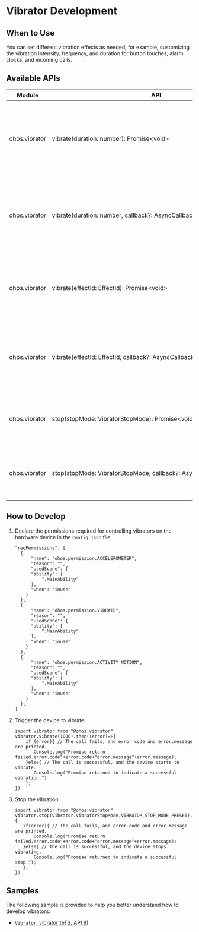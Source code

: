 # Vibrator Development


## When to Use

You can set different vibration effects as needed, for example, customizing the vibration intensity, frequency, and duration for button touches, alarm clocks, and incoming calls.


## Available APIs

  | Module| API| Description| 
| -------- | -------- | -------- |
| ohos.vibrator | vibrate(duration:&nbsp;number):&nbsp;Promise&lt;void&gt; | Triggers vibration with the specified duration. This API uses a promise to return the result.| 
| ohos.vibrator | vibrate(duration:&nbsp;number,&nbsp;callback?:&nbsp;AsyncCallback&lt;void&gt;):&nbsp;void | Triggers vibration with the specified duration. This API uses a callback to return the result.| 
| ohos.vibrator | vibrate(effectId:&nbsp;EffectId):&nbsp;Promise&lt;void&gt; | Triggers vibration with the specified effect. This API uses a promise to return the result.| 
| ohos.vibrator | vibrate(effectId:&nbsp;EffectId,&nbsp;callback?:&nbsp;AsyncCallback&lt;void&gt;):&nbsp;void | Triggers vibration with the specified effect. This API uses a callback to return the result.| 
| ohos.vibrator | stop(stopMode:&nbsp;VibratorStopMode):&nbsp;Promise&lt;void&gt; | Stops vibration. This API uses a promise to return the result.| 
| ohos.vibrator | stop(stopMode:&nbsp;VibratorStopMode,&nbsp;callback?:&nbsp;AsyncCallback&lt;void&gt;):&nbsp;void | Stops vibration. This API uses a callback to return the result.| 


## How to Develop

1. Declare the permissions required for controlling vibrators on the hardware device in the `config.json` file.  
  
   ```
   "reqPermissions": [
     {
         "name": "ohos.permission.ACCELEROMETER",
         "reason": "", 
         "usedScene": {
         "ability": [
             ".MainAbility"
         ],
         "when": "inuse"
       }
     },
     {
         "name": "ohos.permission.VIBRATE",
         "reason": "", 
         "usedScene": {
         "ability": [
             ".MainAbility"
         ],
         "when": "inuse"
       }
     },
     {
         "name": "ohos.permission.ACTIVITY_MOTION",
         "reason": "", 
         "usedScene": {
         "ability": [
             ".MainAbility"
         ],
         "when": "inuse"
       }
     },
   ]
   ```

2. Trigger the device to vibrate.
  
   ```
   import vibrator from "@ohos.vibrator"
   vibrator.vibrate(1000).then((error)=>{
       if (error){ // The call fails, and error.code and error.message are printed.
          Console.log("Promise return failed.error.code"+error.code+"error.message"+error.message);  
       }else{ // The call is successful, and the device starts to vibrate.
          Console.log("Promise returned to indicate a successful vibration.")  
       };
   })
   ```

3. Stop the vibration.
  
   ```
   import vibrator from "@ohos.vibrator"
   vibrator.stop(vibrator.VibratorStopMode.VIBRATOR_STOP_MODE_PRESET).then((error)=>{
      if(error){ // The call fails, and error.code and error.message are printed.
          Console.log("Promise return failed.error.code"+error.code+"error.message"+error.message);
      }else{ // The call is successful, and the device stops vibrating.
          Console.log("Promise returned to indicate a successful stop.");
      };
   })
   ```

## Samples

The following sample is provided to help you better understand how to develop vibrators:

- [`Vibrator`: vibrator (eTS, API 8)](https://gitee.com/openharmony/app_samples/tree/master/device/Vibrator)
